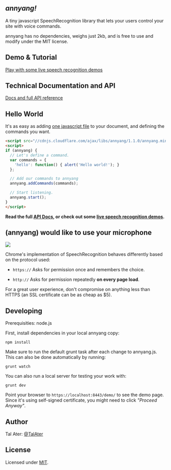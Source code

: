 *annyang!*
-----------------------------------------------

A tiny javascript SpeechRecognition library that lets your users control your site with voice commands.

annyang has no dependencies, weighs just 2kb, and is free to use and modify under the MIT license.

Demo & Tutorial
---------------
[Play with some live speech recognition demos](https://www.talater.com/annyang)

Technical Documentation and API
-------------------------------
[Docs and full API reference](https://github.com/TalAter/annyang/blob/master/docs/README.md)

Hello World
-----------
It's as easy as adding [one javascript file](//cdnjs.cloudflare.com/ajax/libs/annyang/1.1.0/annyang.min.js) to your document, and defining the commands you want.
````html
<script src="//cdnjs.cloudflare.com/ajax/libs/annyang/1.1.0/annyang.min.js"></script>
<script>
if (annyang) {
  // Let's define a command.
  var commands = {
    'hello': function() { alert('Hello world!'); }
  };

  // Add our commands to annyang
  annyang.addCommands(commands);

  // Start listening.
  annyang.start();
}
</script>
````
**Read the full [API Docs](https://github.com/TalAter/annyang/blob/master/docs/README.md), or check out some [live speech recognition demos](https://www.talater.com/annyang).**


(annyang) would like to use your microphone
-------------------------------------------
![](http://i.imgur.com/Z3zooUC.png)

Chrome's implementation of SpeechRecognition behaves differently based on the protocol used:

- `https://` Asks for permission once and remembers the choice.

- `http://`  Asks for permission repeatedly **on every page load**.

For a great user experience, don't compromise on anything less than HTTPS (an SSL certificate can be as cheap as $5).

Developing
----------
Prerequisities: node.js

First, install dependencies in your local annyang copy:

    npm install

Make sure to run the default grunt task after each change to annyang.js. This can also be done automatically by running:

    grunt watch

You can also run a local server for testing your work with:

    grunt dev

Point your browser to `https://localhost:8443/demo/` to see the demo page.
Since it's using self-signed certificate, you might need to click *"Proceed Anyway"*.

Author
------
Tal Ater: [@TalAter](https://twitter.com/TalAter)

License
-------
Licensed under [MIT](https://github.com/TalAter/annyang/blob/master/LICENSE).
